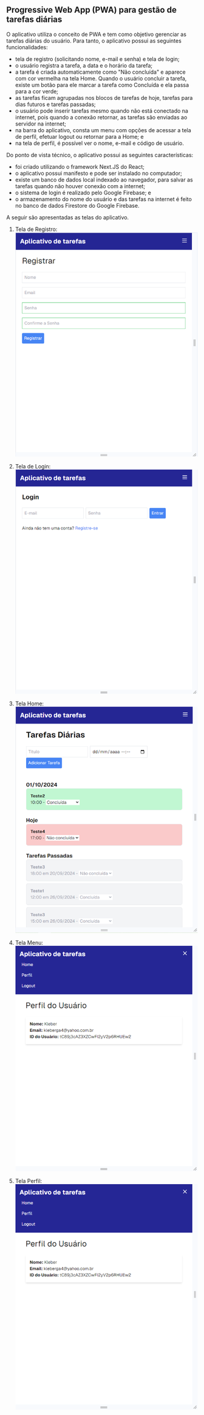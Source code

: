 ## Progressive Web App (PWA) para gestão de tarefas diárias

O aplicativo utiliza o conceito de PWA e tem como objetivo gerenciar as tarefas diárias do usuário. Para tanto, o aplicativo possui as seguintes funcionalidades:
- tela de registro (solicitando nome, e-mail e senha) e tela de login;
- o usuário registra a tarefa, a data e o horário da tarefa;
- a tarefa é criada automaticamente como "Não concluída" e aparece com cor vermelha na tela Home. Quando o usuário concluir a tarefa, existe um botão para ele marcar a tarefa como Concluída e ela passa para a cor verde;
- as tarefas ficam agrupadas nos blocos de tarefas de hoje, tarefas para dias futuros e tarefas passadas;
- o usuário pode inserir tarefas mesmo quando não está conectado na internet, pois quando a conexão retornar, as tarefas são enviadas ao servidor na internet;
- na barra do aplicativo, consta um menu com opções de acessar a tela de perfil, efetuar logout ou retornar para a Home; e
- na tela de perfil, é possível ver o nome, e-mail e código de usuário.

Do ponto de vista técnico, o aplicativo possui as seguintes características:
- foi criado utilizando o framework Next.JS do React;
- o aplicativo possui manifesto e pode ser instalado no computador;
- existe um banco de dados local indexado ao navegador, para salvar as tarefas quando não houver conexão com a internet;
- o sistema de login é realizado pelo Google Firebase; e
- o armazenamento do nome do usuário e das tarefas na internet é feito no banco de dados Firestore do Google Firebase.

A seguir são apresentadas as telas do aplicativo.


1. Tela de Registro:
![Tela_registro](tela_registro.PNG)


2. Tela de Login:
![Tela_Login](tela_login.PNG)


3. Tela Home:
![Tela_Home](tela_home.PNG)


4. Tela Menu:
![Tela_menu](tela_menu.PNG)


5. Tela Perfil:
![Tela_perfil](tela_menu.PNG)
